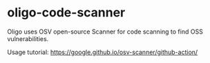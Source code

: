 # oligo-code-scanner
Oligo uses OSV open-source Scanner for code scanning to find OSS vulnerabilities.

Usage tutorial: https://google.github.io/osv-scanner/github-action/

